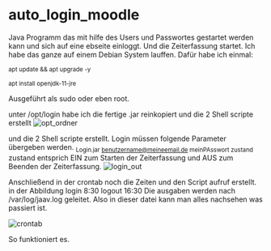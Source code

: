 # auto_login_moodle
Java Programm das mit hilfe des Users und Passwortes gestartet werden kann und sich auf eine ebseite einloggt. 
Und die Zeiterfassung startet.
Ich habe das ganze auf einem Debian System lauffen.
Dafür habe ich einmal:

<sub>apt update && apt upgrade -y </sub>

<sub>apt install openjdk-11-jre </sub>

Ausgeführt als sudo oder eben root.

unter /opt/login habe ich die fertige .jar reinkopiert und die 2 Shell scripte erstellt
![opt_ordner](https://user-images.githubusercontent.com/7016905/205121815-e3798539-589c-47cb-8e73-353cd88ad15c.jpg)

und die 2 Shell scripte erstellt. Login müssen folgende Parameter übergeben werden.
<sub> Login.jar benutzername@meineemail.de meinPAsswort zustand </sub>
zustand entsprich EIN zum Starten der Zeiterfassung
              und AUS zum Beenden der Zeiterfassung.
![login_out](https://user-images.githubusercontent.com/7016905/205121812-e27d5c6e-10f1-46d6-8189-18100c181ba5.jpg)

Anschließend in der crontab noch die Zeiten und den Script aufruf erstellt. 
in der Abbildung login 8:30 logout 16:30 Die ausgaben werden nach /var/log/jaav.log geleitet. 
Also in dieser datei kann man alles nachsehen was passiert ist.

![crontab](https://user-images.githubusercontent.com/7016905/205121805-962049e5-21c4-40d4-aae2-5f9ae49b0d27.jpg)




So funktioniert es. 
